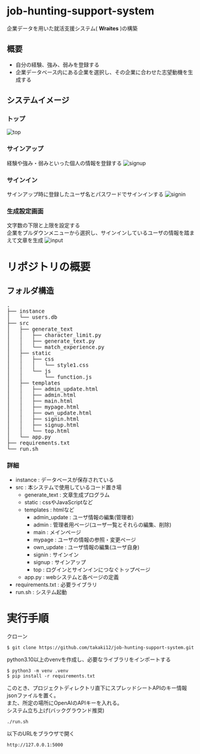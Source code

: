 # job-hunting-support-system
企業データを用いた就活支援システム( **Wraites** )の構築

## 概要
- 自分の経験、強み、弱みを登録する
- 企業データベース内にある企業を選択し、その企業に合わせた志望動機を生成する

## システムイメージ
### トップ
![top](https://github.com/takaki12/job-hunting-support-system/assets/96226017/de42b064-6cce-4d2a-a750-929de66fa55c)

### サインアップ
経験や強み・弱みといった個人の情報を登録する
![signup](https://github.com/takaki12/job-hunting-support-system/assets/96226017/f882d80e-9770-4794-abfe-7c8e08d7e591)

### サインイン
サインアップ時に登録したユーザ名とパスワードでサインインする
![signin](https://github.com/takaki12/job-hunting-support-system/assets/96226017/f6217081-776b-437a-a7db-8873339389ed)

### 生成設定画面
文字数の下限と上限を設定する  
企業をプルダウンメニューから選択し、サインインしているユーザの情報を踏まえて文章を生成
![input](https://github.com/takaki12/job-hunting-support-system/assets/96226017/4efc4ed0-a534-4741-afc5-fef3b2db26cb)

# リポジトリの概要
## フォルダ構造
<pre>
.  
├── instance  
│   └── users.db  
├── src  
│   ├── generate_text  
│   │   ├── character_limit.py  
│   │   ├── generate_text.py  
│   │   └── match_experience.py  
│   ├── static  
│   │   ├── css  
│   │   │   └── style1.css    
│   │   └── js  
│   │       └── function.js  
│   ├── templates  
│   │   ├── admin_update.html  
│   │   ├── admin.html  
│   │   ├── main.html  
│   │   ├── mypage.html  
│   │   ├── own_update.html  
│   │   ├── signin.html  
│   │   ├── signup.html  
│   │   └── top.html  
│   └── app.py  
├── requirements.txt  
└── run.sh
</pre>
### 詳細
- instance : データベースが保存されている
- src : 本システムで使用しているコード置き場  
  - generate_text : 文章生成プログラム
  - static : cssやJavaScriptなど
  - templates : htmlなど  
    - admin_update : ユーザ情報の編集(管理者)  
    - admin : 管理者用ページ(ユーザ一覧とそれらの編集、削除)  
    - main : メインページ  
    - mypage : ユーザの情報の参照・変更ページ  
    - own_update : ユーザ情報の編集(ユーザ自身)
    - signin : サインイン
    - signup : サインアップ  
    - top : ログインとサインインにつなぐトップページ  
  - app.py : webシステムと各ページの定義  
- requirements.txt : 必要ライブラリ  
- run.sh : システム起動  

# 実行手順
クローン
```
$ git clone https://github.com/takaki12/job-hunting-support-system.git
```
python3.10以上のvenvを作成し、必要なライブラリをインポートする  
```
$ python3 -m venv .venv
$ pip install -r requirements.txt
```
このとき、プロジェクトディレクトリ直下にスプレッドシートAPIのキー情報jsonファイルを置く。  
また、所定の場所にOpenAIのAPIキーを入れる。  
システム立ち上げ(バックグラウンド推奨)  
```
./run.sh
```
以下のURLをブラウザで開く  
```
http://127.0.0.1:5000
```
